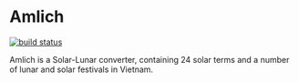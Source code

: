 # Amlich

[![build status](https://travis-ci.org/anhmv/Amlich.svg?branch=master)](https://github.com/anhmv/Amlich)

Amlich is a Solar-Lunar converter, containing 24 solar terms and a number of lunar and solar festivals in Vietnam.
